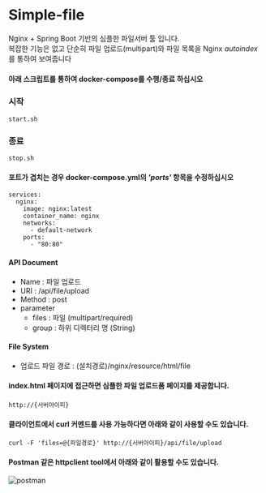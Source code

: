 # Simple-file

Nginx + Spring Boot 기반의 심플한 파일서버 툴 입니다.   
복잡한 기능은 없고 단순히 파일 업로드(multipart)와 파일 목록을 Nginx *autoindex*를 통하여 보여줍니다 

#### 아래 스크립트를 통하여 docker-compose를 수행/종료 하십시오

### 시작
```
start.sh
```
### 종료
```
stop.sh
```
  
#### 포트가 겹치는 경우 docker-compose.yml의 ***'ports'*** 항목을 수정하십시오
```
services:
  nginx:
    image: nginx:latest
    container_name: nginx
    networks:
      - default-network
    ports:
      - "80:80"

```  

#### API Document
* Name : 파일 업로드 
* URI : /api/file/upload
* Method : post
* parameter
  - files : 파일 (multipart/required)
  - group : 하위 디렉터리 명 (String) 

#### File System
* 업로드 파일 경로 : (설치경로)/nginx/resource/html/file
  
#### index.html 페이지에 접근하면 심플한 파일 업로드폼 페이지를 제공합니다.
```
http://{서버아이피}  
```  

#### 클라이언트에서 curl 커멘드를 사용 가능하다면 아래와 같이 사용할 수도 있습니다.
```
curl -F 'files=@{파일경로}' http://{서버아이피}/api/file/upload
```

#### Postman 같은 httpclient tool에서 아래와 같이 활용할 수도 있습니다.
![postman](https://user-images.githubusercontent.com/7065267/91524151-78f5be00-e939-11ea-9dae-4f83e57685a1.PNG)
